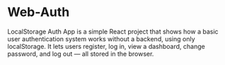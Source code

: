 # Web-Auth
LocalStorage Auth App is a simple React project that shows how a basic user authentication system works without a backend, using only localStorage. It lets users register, log in, view a dashboard, change password, and log out — all stored in the browser.
